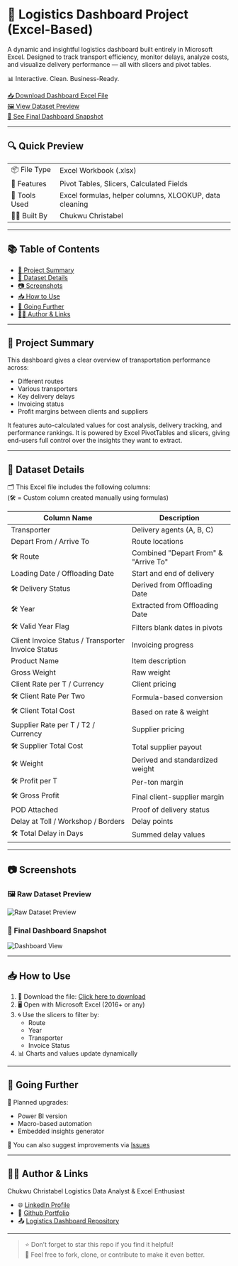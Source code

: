 # 🚚 Logistics Dashboard Project (Excel-Based)

A dynamic and insightful logistics dashboard built entirely in Microsoft Excel. Designed to track transport efficiency, monitor delays, analyze costs, and visualize delivery performance — all with slicers and pivot tables.

📊 Interactive. Clean. Business-Ready.

[📥 Download Dashboard Excel File](./Logistics_Dashboard_Corrected.xlsx)  
[🖼️ View Dataset Preview](./images/raw-dataset-preview.png)  
[📸 See Final Dashboard Snapshot](./images/Logistics-dashboard-snapshot.png)

---

## 🔍 Quick Preview

| | |
|--|--|
| 📦 File Type | Excel Workbook (.xlsx) |
| 📅 Features | Pivot Tables, Slicers, Calculated Fields |
| 🧰 Tools Used | Excel formulas, helper columns, XLOOKUP, data cleaning |
| 🧑‍💻 Built By | Chukwu Christabel |

---

## 📚 Table of Contents
- [📌 Project Summary](#-project-summary)
- [📁 Dataset Details](#-dataset-details)
- [📷 Screenshots](#-screenshots)
- [📥 How to Use](#-how-to-use)
- [🚀 Going Further](#-going-further)
- [🙋‍♂️ Author & Links](#-author--links)

---

## 📌 Project Summary

This dashboard gives a clear overview of transportation performance across:
- Different routes
- Various transporters
- Key delivery delays
- Invoicing status
- Profit margins between clients and suppliers

It features auto-calculated values for cost analysis, delivery tracking, and performance rankings. It is powered by Excel PivotTables and slicers, giving end-users full control over the insights they want to extract.

---

## 📁 Dataset Details

🗂️ This Excel file includes the following columns:  
(🛠️ = Custom column created manually using formulas)

| Column Name | Description |
|-------------|-------------|
| Transporter | Delivery agents (A, B, C) |
| Depart From / Arrive To | Route locations |
| 🛠️ Route | Combined "Depart From" & "Arrive To" |
| Loading Date / Offloading Date | Start and end of delivery |
| 🛠️ Delivery Status | Derived from Offloading Date |
| 🛠️ Year | Extracted from Offloading Date |
| 🛠️ Valid Year Flag | Filters blank dates in pivots |
| Client Invoice Status / Transporter Invoice Status | Invoicing progress |
| Product Name | Item description |
| Gross Weight | Raw weight |
| Client Rate per T / Currency | Client pricing |
| 🛠️ Client Rate Per Two | Formula-based conversion |
| 🛠️ Client Total Cost | Based on rate & weight |
| Supplier Rate per T / T2 / Currency | Supplier pricing |
| 🛠️ Supplier Total Cost | Total supplier payout |
| 🛠️ Weight | Derived and standardized weight |
| 🛠️ Profit per T | Per-ton margin |
| 🛠️ Gross Profit | Final client-supplier margin |
| POD Attached | Proof of delivery status |
| Delay at Toll / Workshop / Borders | Delay points |
| 🛠️ Total Delay in Days | Summed delay values |

---

## 📷 Screenshots

### 🖼️ Raw Dataset Preview
![Raw Dataset Preview](./images/raw-dataset-preview.png)

### 📸 Final Dashboard Snapshot
![Dashboard View](./images/logistics-dashboard-snapshot.png)

---

## 📥 How to Use

1. 📁 Download the file: [Click here to download](./Logistics_Dashboard.xlsx)
2. 🖥️ Open with Microsoft Excel (2016+ or any)
3. 🌀 Use the slicers to filter by:
   - Route
   - Year
   - Transporter
   - Invoice Status
4. 📊 Charts and values update dynamically

---

## 🚀 Going Further

🔧 Planned upgrades:
- Power BI version
- Macro-based automation
- Embedded insights generator

📌 You can also suggest improvements via [Issues](https://github.com/Chukwu-Christabel/christabel-excel-dashboard/issues)

---

## 🙋‍♂️ Author & Links

Chukwu Christabel 
Logistics Data Analyst & Excel Enthusiast

- 🌐 [LinkedIn Profile](https://www.linkedin.com/in/christabel-chukwu-8576782a9)
- 💼 [Github Portfolio](https://github.com/Chukwu-Christabel)
- 📤 [Logistics Dashboard Repository](https://github.com/Chukwu-Christabel/christabel-excel-dashboard) 

---

> ⭐️ Don’t forget to star this repo if you find it helpful!  
> 📝 Feel free to fork, clone, or contribute to make it even better.
